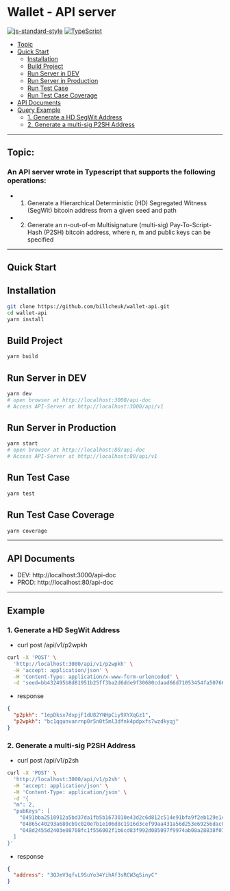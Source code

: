 # Wallet - API server
[![js-standard-style](https://img.shields.io/badge/code%20style-standard-brightgreen.svg)](http://standardjs.com) [![TypeScript](https://badgen.net/badge/icon/typescript?icon=typescript&label)](https://typescriptlang.org) 

  - [Topic](#topic)
  - [Quick Start](#quick-start)
    - [Installation](#installation)
    - [Build Project](#build-project)
    - [Run Server in DEV](#run-server-in-dev)
    - [Run Server in Production](#run-server-in-production)
    - [Run Test Case](#run-test-case)
    - [Run Test Case Coverage](#run-test-case-coverage)
  - [API Documents](#api-documents)
  - [Query Example](#example)
    - [1. Generate a HD SegWit Address](#1-generate-a-hd-segwit-address)
    - [2. Generate a multi-sig P2SH Address](#2-generate-a-multi-sig-p2sh-address)

---

## Topic:
### An API server wrote in Typescript that supports the following operations:
- 1. Generate a Hierarchical Deterministic (HD) Segregated Witness (SegWit) bitcoin address from a given seed and path
- 2. Generate an n-out-of-m Multisignature (multi-sig) Pay-To-Script-Hash (P2SH) bitcoin address, where n, m and public keys can be specified


---
## Quick Start

## Installation
```sh
git clone https://github.com/billcheuk/wallet-api.git
cd wallet-api
yarn install
```

## Build Project
```sh
yarn build
```

## Run Server in DEV
```sh
yarn dev
# open browser at http://localhost:3000/api-doc
# Access API-Server at http://localhost:3000/api/v1
```

## Run Server in Production 
```sh
yarn start
# open browser at http://localhost:80/api-doc
# Access API-Server at http://localhost:80/api/v1
```

## Run Test Case
```sh
yarn test
```

## Run Test Case Coverage
```sh
yarn coverage
```

---
## API Documents
- DEV: http://localhost:3000/api-doc
- PROD: http://localhost:80/api-doc

---
## Example
### 1. Generate a HD SegWit Address
- curl post /api/v1/p2wpkh
```sh
curl -X 'POST' \
  'http://localhost:3000/api/v1/p2wpkh' \
  -H 'accept: application/json' \
  -H 'Content-Type: application/x-www-form-urlencoded' \
  -d 'seed=bb432495b8d81951b25ff3ba2d6dde9f30680cdaad66d71053454fa507668cd98d5c0b73bb2c509d68d65cb879110623be324e0f76bd0a7af122991f99cd7089&path=m%2F44'\''%2F0'\''%2F0'\''%2F0%2F0'
```
- response
```json
{
  "p2pkh": "1epDksx7dxpjF1dU82YNHpCiy9XYXqGz1",
  "p2wpkh": "bc1qqunvanrnp0r5n0t5ml3dfnk4pdpxfs7wzdkyqj"
}
```

### 2. Generate a multi-sig P2SH Address
- curl post /api/v1/p2sh
```sh
curl -X 'POST' \
  'http://localhost:3000/api/v1/p2sh' \
  -H 'accept: application/json' \
  -H 'Content-Type: application/json' \
  -d '{
  "m": 2,
  "pubKeys": [
    "0491bba2510912a5bd37da1fb5b1673010e43d2c6d812c514e91bfa9f2eb129e1c183329db55bd868e209aac2fbc02cb33d98fe74bf23f0c235d6126b1d8334f86",
    "04865c40293a680cb9c020e7b1e106d8c1916d3cef99aa431a56d253e69256dac09ef122b1a986818a7cb624532f062c1d1f8722084861c5c3291ccffef4ec6874",
    "048d2455d2403e08708fc1f556002f1b6cd83f992d085097f9974ab08a28838f07896fbab08f39495e15fa6fad6edbfb1e754e35fa1c7844c41f322a1863d46213"
  ]
}'
```

- response
```json
{
  "address": "3QJmV3qfvL9SuYo34YihAf3sRCW3qSinyC"
}
```
